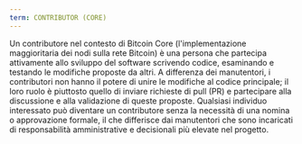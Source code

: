```yaml
---
term: CONTRIBUTOR (CORE)
---
```


Un contributore nel contesto di Bitcoin Core (l'implementazione maggioritaria dei nodi sulla rete Bitcoin) è una persona che partecipa attivamente allo sviluppo del software scrivendo codice, esaminando e testando le modifiche proposte da altri. A differenza dei manutentori, i contributori non hanno il potere di unire le modifiche al codice principale; il loro ruolo è piuttosto quello di inviare richieste di pull (PR) e partecipare alla discussione e alla validazione di queste proposte. Qualsiasi individuo interessato può diventare un contributore senza la necessità di una nomina o approvazione formale, il che differisce dai manutentori che sono incaricati di responsabilità amministrative e decisionali più elevate nel progetto.